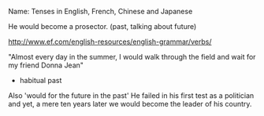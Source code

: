 Name: Tenses in English, French, Chinese and Japanese

He would become a prosector.
(past, talking about future)

http://www.ef.com/english-resources/english-grammar/verbs/

"Almost every day in the summer, I would walk through the field and wait for my friend Donna Jean"
 - habitual past

Also 'would for the future in the past'
 He failed in his first test as a politician and yet, a mere ten years later we would become the leader
 of his country.

